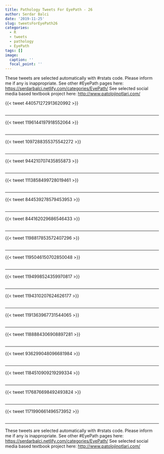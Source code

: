 ```yaml
---
title: Pathology Tweets For EyePath - 26
author: Serdar Balci
date: '2019-11-25'
slug: tweetsForEyePath26
categories:
  - R
  - tweets
  - pathology
  - EyePath
tags: []
image:
  caption: ''
  focal_point: ''
---
```



These tweets are selected automatically with #rstats code. Please inform me if any is inappropriate.
See other #EyePath pages here: https://serdarbalci.netlify.com/categories/EyePath/ 
See selected social media based textbook project here: http://www.patolojinotlari.com/

{{< tweet 440571272913620992 >}}
<br>
<br>
<hr>
{{< tweet 1196144197918552064 >}}
<br>
<br>
<hr>
{{< tweet 1097288355375542272 >}}
<br>
<br>
<hr>
{{< tweet 944210707435855873 >}}
<br>
<br>
<hr>
{{< tweet 1113858499728019461 >}}
<br>
<br>
<hr>
{{< tweet 844539278579453953 >}}
<br>
<br>
<hr>
{{< tweet 844162029686546433 >}}
<br>
<br>
<hr>
{{< tweet 1198817853572407296 >}}
<br>
<br>
<hr>
{{< tweet 1195046150702850048 >}}
<br>
<br>
<hr>
{{< tweet 1194998524359970817 >}}
<br>
<br>
<hr>
{{< tweet 1194310207624626177 >}}
<br>
<br>
<hr>
{{< tweet 1191363967731544065 >}}
<br>
<br>
<hr>
{{< tweet 1188884306908897281 >}}
<br>
<br>
<hr>
{{< tweet 936299048096681984 >}}
<br>
<br>
<hr>
{{< tweet 1184510909219299334 >}}
<br>
<br>
<hr>
{{< tweet 1176876698492493824 >}}
<br>
<br>
<hr>
{{< tweet 1171990661496573952 >}}
<br>
<br>
<hr>


These tweets are selected automatically with #rstats code. Please inform me if any is inappropriate.
See other #EyePath pages here: https://serdarbalci.netlify.com/categories/EyePath/ 
See selected social media based textbook project here: http://www.patolojinotlari.com/
